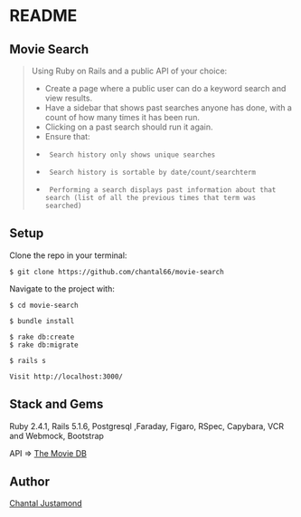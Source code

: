 # README

## Movie Search

> Using Ruby on Rails and a public API of your choice:
>* Create a page where a public user can do a keyword search and view results. 
>* Have a sidebar that shows past searches anyone has done, with a count of how many times it has been run. 
>* Clicking on a past search should run it again.
>* Ensure that:
>*      Search history only shows unique searches
>*      Search history is sortable by date/count/searchterm
>*      Performing a search displays past information about that search (list of all the previous times that term was searched)


## Setup

Clone the repo in your terminal:
```
$ git clone https://github.com/chantal66/movie-search
```
Navigate to the project with:
```
$ cd movie-search
```
```
$ bundle install
```
```
$ rake db:create 
$ rake db:migrate
```
```
$ rails s
```
``` 
Visit http://localhost:3000/
``` 
## Stack and Gems
Ruby 2.4.1, Rails 5.1.6, Postgresql ,Faraday, Figaro, RSpec, Capybara, VCR and Webmock, Bootstrap
 
API => [The Movie DB](https://www.themoviedb.org/)
## Author

[Chantal Justamond](https://github.com/chantal66)